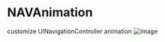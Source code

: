 # NAVAnimation
customize UINavigationController animation
![image](https://github.com/ducksone/NAVAnimation/blob/master/NAVAnimation/NAVAnimation/222.jpg)
